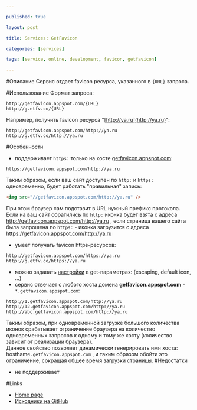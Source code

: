 ```yaml
---

published: true

layout: post

title: Services: GetFavicon

categories: [services]

tags: [service, online, development, favicon, getfavicon]

---
```


#Описание
Сервис отдает favicon ресурса, указанного в `{URL}` запроса.

#Использование
Формат запроса:
```
http://getfavicon.appspot.com/{URL}
http://g.etfv.co/{URL}
```
Например, получить favicon ресурса "[http://ya.ru](http://ya.ru)":
```
http://getfavicon.appspot.com/http://ya.ru
http://g.etfv.co/http://ya.ru
```
#Особенности
*   поддерживает `https:` только на хосте [getfavicon.appspot.com](https://getfavicon.appspot.com/):

```
https://getfavicon.appspot.com/http://ya.ru
```
Таким образом, если ваш сайт доступен по `http:` и `https:` одновременно, будет работать "правильная" запись:

```html
<img src="//getfavicon.appspot.com/http://ya.ru" />
```
При этом браузер сам подставит в URL нужный префикс протокола.  
Если на ваш сайт обратились по `http:` иконка будет взята с адреса http://getfavicon.appspot.com/http://ya.ru ,
если страница вашего сайта была запрошена по `https:` - иконка загрузится с адреса https://getfavicon.appspot.com/http://ya.ru

*   умеет получать favicon https-ресурсов:

```
http://getfavicon.appspot.com/https://ya.ru
http://g.etfv.co/https://ya.ru
```
*   можно задавать [настройки](http://g.etfv.co/) в get-параметрах: (escaping, default icon, ...)
*   сервис отвечает с любого хоста домена **getfavicon.appspot.com** - `*.getfavicon.appspot.com`:

```
http://1.getfavicon.appspot.com/http://ya.ru
http://12.getfavicon.appspot.com/http://ya.ru
http://abc.getfavicon.appspot.com/http://ya.ru
```
Таким образом, при одновременной загрузке большого количества иконок срабатывает ограничение браузера на количество одновременных запросов к одному и тому же хосту (количество зависит от реализации браузера).  
Данное свойство позволяет динамически генерировать имя хоста: ` `hosthame`.getfavicon.appspot.com` , и таким образом обойти это ограничение, сокращая общее время загрузки страницы.
#Недостатки
*   не поддерживает

#Links
*   [Home page](http://g.etfv.co/)
*   [Исходники на GitHub](https://github.com/potatolondon/getfavicon)
